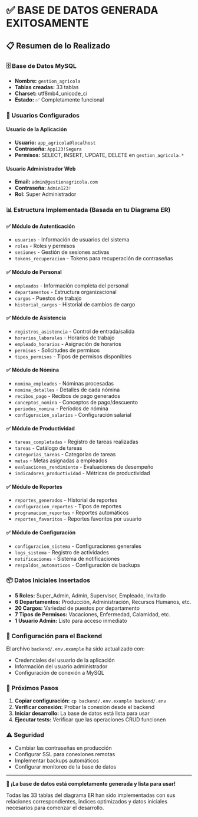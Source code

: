 # ✅ BASE DE DATOS GENERADA EXITOSAMENTE

## 📋 Resumen de lo Realizado

### 🗄️ Base de Datos MySQL
- **Nombre:** `gestion_agricola`
- **Tablas creadas:** 33 tablas
- **Charset:** utf8mb4_unicode_ci
- **Estado:** ✅ Completamente funcional

### 👤 Usuarios Configurados

#### Usuario de la Aplicación
- **Usuario:** `app_agricola@localhost`
- **Contraseña:** `App123!Segura`
- **Permisos:** SELECT, INSERT, UPDATE, DELETE en `gestion_agricola.*`

#### Usuario Administrador Web
- **Email:** `admin@gestionagricola.com`
- **Contraseña:** `Admin123!`
- **Rol:** Super Administrador

### 📊 Estructura Implementada (Basada en tu Diagrama ER)

#### ✅ Módulo de Autenticación
- `usuarios` - Información de usuarios del sistema
- `roles` - Roles y permisos
- `sesiones` - Gestión de sesiones activas
- `tokens_recuperacion` - Tokens para recuperación de contraseñas

#### ✅ Módulo de Personal
- `empleados` - Información completa del personal
- `departamentos` - Estructura organizacional
- `cargos` - Puestos de trabajo
- `historial_cargos` - Historial de cambios de cargo

#### ✅ Módulo de Asistencia
- `registros_asistencia` - Control de entrada/salida
- `horarios_laborales` - Horarios de trabajo
- `empleado_horarios` - Asignación de horarios
- `permisos` - Solicitudes de permisos
- `tipos_permisos` - Tipos de permisos disponibles

#### ✅ Módulo de Nómina
- `nomina_empleados` - Nóminas procesadas
- `nomina_detalles` - Detalles de cada nómina
- `recibos_pago` - Recibos de pago generados
- `conceptos_nomina` - Conceptos de pago/descuento
- `periodos_nomina` - Períodos de nómina
- `configuracion_salarios` - Configuración salarial

#### ✅ Módulo de Productividad
- `tareas_completadas` - Registro de tareas realizadas
- `tareas` - Catálogo de tareas
- `categorias_tareas` - Categorías de tareas
- `metas` - Metas asignadas a empleados
- `evaluaciones_rendimiento` - Evaluaciones de desempeño
- `indicadores_productividad` - Métricas de productividad

#### ✅ Módulo de Reportes
- `reportes_generados` - Historial de reportes
- `configuracion_reportes` - Tipos de reportes
- `programacion_reportes` - Reportes automáticos
- `reportes_favoritos` - Reportes favoritos por usuario

#### ✅ Módulo de Configuración
- `configuracion_sistema` - Configuraciones generales
- `logs_sistema` - Registro de actividades
- `notificaciones` - Sistema de notificaciones
- `respaldos_automaticos` - Configuración de backups

### 📦 Datos Iniciales Insertados

- **5 Roles:** Super_Admin, Admin, Supervisor, Empleado, Invitado
- **6 Departamentos:** Producción, Administración, Recursos Humanos, etc.
- **20 Cargos:** Variedad de puestos por departamento
- **7 Tipos de Permisos:** Vacaciones, Enfermedad, Calamidad, etc.
- **1 Usuario Admin:** Listo para acceso inmediato

### 🔧 Configuración para el Backend

El archivo `backend/.env.example` ha sido actualizado con:
- Credenciales del usuario de la aplicación
- Información del usuario administrador
- Configuración de conexión a MySQL

### 🚀 Próximos Pasos

1. **Copiar configuración:** `cp backend/.env.example backend/.env`
2. **Verificar conexión:** Probar la conexión desde el backend
3. **Iniciar desarrollo:** La base de datos está lista para usar
4. **Ejecutar tests:** Verificar que las operaciones CRUD funcionen

### ⚠️ Seguridad

- Cambiar las contraseñas en producción
- Configurar SSL para conexiones remotas
- Implementar backups automáticos
- Configurar monitoreo de la base de datos

---

**🎉 ¡La base de datos está completamente generada y lista para usar!**

Todas las 33 tablas del diagrama ER han sido implementadas con sus relaciones correspondientes, índices optimizados y datos iniciales necesarios para comenzar el desarrollo.
